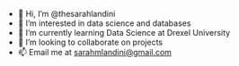 - 👋 Hi, I’m @thesarahlandini
- 👀 I’m interested in data science and databases
- 🌱 I’m currently learning Data Science at Drexel University
- 💞️ I’m looking to collaborate on projects
- 📫 Email me at sarahmlandini@gmail.com

<!---
thesarahlandini/thesarahlandini is a ✨ special ✨ repository because its `README.md` (this file) appears on your GitHub profile.
You can click the Preview link to take a look at your changes.
--->
